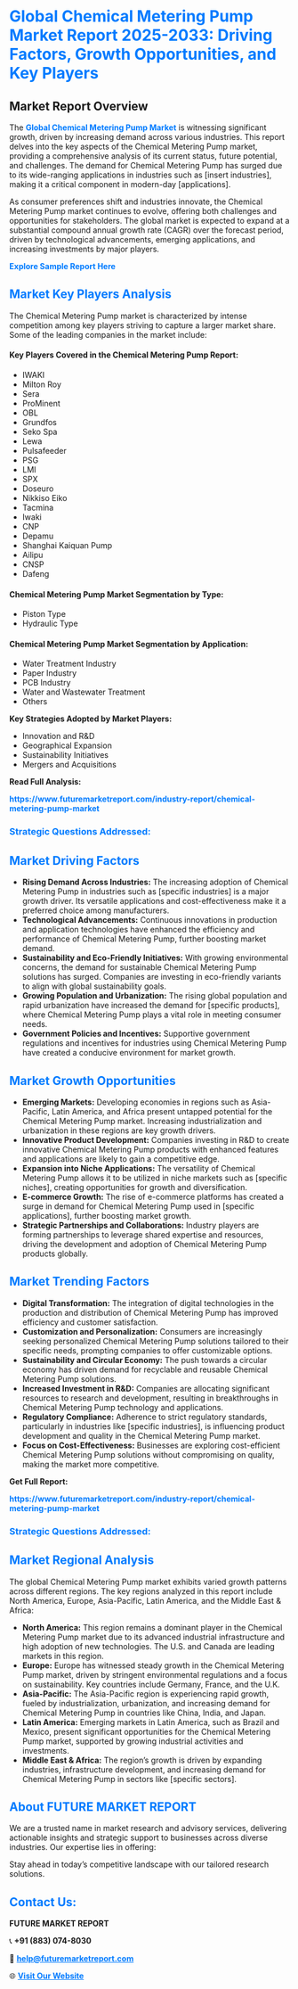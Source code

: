 <h1 style="color: #007BFF;">Global Chemical Metering Pump Market Report 2025-2033: Driving Factors, Growth Opportunities, and Key Players</h1>

<section id="overview">
<h2>Market Report Overview</h2>
<p>The <a href="https://www.futuremarketreport.com/industry-report/chemical-metering-pump-market" style="color: #007BFF; text-decoration: none;"><strong>Global Chemical Metering Pump Market</strong></a> is witnessing significant growth, driven by increasing demand across various industries. This report delves into the key aspects of the Chemical Metering Pump market, providing a comprehensive analysis of its current status, future potential, and challenges. The demand for Chemical Metering Pump has surged due to its wide-ranging applications in industries such as [insert industries], making it a critical component in modern-day [applications].</p>
<p>As consumer preferences shift and industries innovate, the Chemical Metering Pump market continues to evolve, offering both challenges and opportunities for stakeholders. The global market is expected to expand at a substantial compound annual growth rate (CAGR) over the forecast period, driven by technological advancements, emerging applications, and increasing investments by major players.</p>
</section>

<section id="overview">
<p><a href="https://www.futuremarketreport.com/request-sample/reportId=108856" style="color: #007BFF; text-decoration: none;"><strong>Explore Sample Report Here</strong></a></p>
</section>

<section id="key-players">
<h2 style="color: #007BFF;">Market Key Players Analysis</h2>
<p>The Chemical Metering Pump market is characterized by intense competition among key players striving to capture a larger market share. Some of the leading companies in the market include:</p>
<h4>Key Players Covered in the Chemical Metering Pump Report:</h4>
<ul><li>IWAKI</li><li>Milton Roy</li><li>Sera</li><li>ProMinent</li><li>OBL</li><li>Grundfos</li><li>Seko Spa</li><li>Lewa</li><li>Pulsafeeder</li><li>PSG</li><li>LMI</li><li>SPX</li><li>Doseuro</li><li>Nikkiso Eiko</li><li>Tacmina</li><li>Iwaki</li><li>CNP</li><li>Depamu</li><li>Shanghai Kaiquan Pump</li><li>Ailipu</li><li>CNSP</li><li>Dafeng</li></ul>
<h4>Chemical Metering Pump Market Segmentation by Type:</h4>
<ul><li>Piston Type</li><li>Hydraulic Type</li></ul>

<h4>Chemical Metering Pump Market Segmentation by Application:</h4>
<ul><li>Water Treatment Industry</li><li>Paper Industry</li><li>PCB Industry</li><li>Water and Wastewater Treatment</li><li>Others</li></ul>
<p><strong>Key Strategies Adopted by Market Players:</strong></p>
<ul>
<li>Innovation and R&D</li>
<li>Geographical Expansion</li>
<li>Sustainability Initiatives</li>
<li>Mergers and Acquisitions</li>
</ul>
</section>

<section>
<p><strong>Read Full Analysis: </strong></p><a href="https://www.futuremarketreport.com/industry-report/chemical-metering-pump-market" style="color: #007BFF; text-decoration: none;"><strong>https://www.futuremarketreport.com/industry-report/chemical-metering-pump-market</strong></a>
<h3 style="color: #007BFF;">Strategic Questions Addressed:</h3>
</section>

<section id="driving-factors">
<h2 style="color: #007BFF;">Market Driving Factors</h2>
<ul>
<li><strong>Rising Demand Across Industries:</strong> The increasing adoption of Chemical Metering Pump in industries such as [specific industries] is a major growth driver. Its versatile applications and cost-effectiveness make it a preferred choice among manufacturers.</li>
<li><strong>Technological Advancements:</strong> Continuous innovations in production and application technologies have enhanced the efficiency and performance of Chemical Metering Pump, further boosting market demand.</li>
<li><strong>Sustainability and Eco-Friendly Initiatives:</strong> With growing environmental concerns, the demand for sustainable Chemical Metering Pump solutions has surged. Companies are investing in eco-friendly variants to align with global sustainability goals.</li>
<li><strong>Growing Population and Urbanization:</strong> The rising global population and rapid urbanization have increased the demand for [specific products], where Chemical Metering Pump plays a vital role in meeting consumer needs.</li>
<li><strong>Government Policies and Incentives:</strong> Supportive government regulations and incentives for industries using Chemical Metering Pump have created a conducive environment for market growth.</li>
</ul>
</section>

<section id="growth-opportunities">
<h2 style="color: #007BFF;">Market Growth Opportunities</h2>
<ul>
<li><strong>Emerging Markets:</strong> Developing economies in regions such as Asia-Pacific, Latin America, and Africa present untapped potential for the Chemical Metering Pump market. Increasing industrialization and urbanization in these regions are key growth drivers.</li>
<li><strong>Innovative Product Development:</strong> Companies investing in R&D to create innovative Chemical Metering Pump products with enhanced features and applications are likely to gain a competitive edge.</li>
<li><strong>Expansion into Niche Applications:</strong> The versatility of Chemical Metering Pump allows it to be utilized in niche markets such as [specific niches], creating opportunities for growth and diversification.</li>
<li><strong>E-commerce Growth:</strong> The rise of e-commerce platforms has created a surge in demand for Chemical Metering Pump used in [specific applications], further boosting market growth.</li>
<li><strong>Strategic Partnerships and Collaborations:</strong> Industry players are forming partnerships to leverage shared expertise and resources, driving the development and adoption of Chemical Metering Pump products globally.</li>
</ul>
</section>

<section id="trending-factors">
<h2 style="color: #007BFF;">Market Trending Factors</h2>
<ul>
<li><strong>Digital Transformation:</strong> The integration of digital technologies in the production and distribution of Chemical Metering Pump has improved efficiency and customer satisfaction.</li>
<li><strong>Customization and Personalization:</strong> Consumers are increasingly seeking personalized Chemical Metering Pump solutions tailored to their specific needs, prompting companies to offer customizable options.</li>
<li><strong>Sustainability and Circular Economy:</strong> The push towards a circular economy has driven demand for recyclable and reusable Chemical Metering Pump solutions.</li>
<li><strong>Increased Investment in R&D:</strong> Companies are allocating significant resources to research and development, resulting in breakthroughs in Chemical Metering Pump technology and applications.</li>
<li><strong>Regulatory Compliance:</strong> Adherence to strict regulatory standards, particularly in industries like [specific industries], is influencing product development and quality in the Chemical Metering Pump market.</li>
<li><strong>Focus on Cost-Effectiveness:</strong> Businesses are exploring cost-efficient Chemical Metering Pump solutions without compromising on quality, making the market more competitive.</li>
</ul>
</section>

<section>
<p><strong>Get Full Report: </strong></p><a href="https://www.futuremarketreport.com/industry-report/chemical-metering-pump-market" style="color: #007BFF; text-decoration: none;"><strong>https://www.futuremarketreport.com/industry-report/chemical-metering-pump-market</strong></a>
<h3 style="color: #007BFF;">Strategic Questions Addressed:</h3>
</section>


<section id="regional-analysis">
<h2 style="color: #007BFF;">Market Regional Analysis</h2>
<p>The global Chemical Metering Pump market exhibits varied growth patterns across different regions. The key regions analyzed in this report include North America, Europe, Asia-Pacific, Latin America, and the Middle East & Africa:</p>
<ul>
<li><strong>North America:</strong> This region remains a dominant player in the Chemical Metering Pump market due to its advanced industrial infrastructure and high adoption of new technologies. The U.S. and Canada are leading markets in this region.</li>
<li><strong>Europe:</strong> Europe has witnessed steady growth in the Chemical Metering Pump market, driven by stringent environmental regulations and a focus on sustainability. Key countries include Germany, France, and the U.K.</li>
<li><strong>Asia-Pacific:</strong> The Asia-Pacific region is experiencing rapid growth, fueled by industrialization, urbanization, and increasing demand for Chemical Metering Pump in countries like China, India, and Japan.</li>
<li><strong>Latin America:</strong> Emerging markets in Latin America, such as Brazil and Mexico, present significant opportunities for the Chemical Metering Pump market, supported by growing industrial activities and investments.</li>
<li><strong>Middle East & Africa:</strong> The region’s growth is driven by expanding industries, infrastructure development, and increasing demand for Chemical Metering Pump in sectors like [specific sectors].</li>
</ul>
</section>

<footer>
<h2 style="color: #007BFF;">About FUTURE MARKET REPORT</h2>
<p>We are a trusted name in market research and advisory services, delivering actionable insights and strategic support to businesses across diverse industries. Our expertise lies in offering:</p>

<p>Stay ahead in today’s competitive landscape with our tailored research solutions.</p>

<h2 style="color: #007BFF;">Contact Us:</h2>
<p><strong>FUTURE MARKET REPORT</strong></p>
<p>📞 <strong>+91 (883) 074-8030</strong></p>
<p>📧 <strong><a href="mailto:help@futuremarketreport.com" style="color: #007BFF;">help@futuremarketreport.com</a></strong></p>
<p>🌐 <strong><a href="https://www.futuremarketreport.com/" style="color: #007BFF;">Visit Our Website</a></strong></p>
</footer>